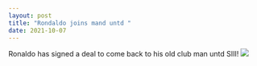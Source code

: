 ```yaml
---
layout: post
title: "Rondaldo joins mand untd "
date: 2021-10-07
---
```


Ronaldo has signed a deal to come back to his old club man untd
SIII!
![](https://www.google.com/url?sa=i&url=https%3A%2F%2Fwww.ndtv.com%2Fworld-news%2Fus-judge-recommends-dismissing-rape-case-against-footballer-cristiano-ronaldo-2567912&psig=AOvVaw2mqno9BL_VWGGdt-WtUIMj&ust=1633866705973000&source=images&cd=vfe&ved=0CAsQjRxqFwoTCJCW_fehvfMCFQAAAAAdAAAAABAD)

